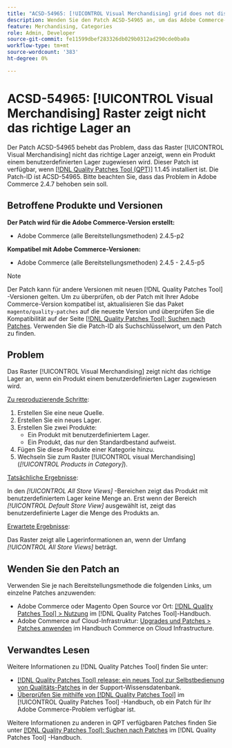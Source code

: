 ```yaml
---
title: "ACSD-54965: [!UICONTROL Visual Merchandising] grid does not display the richtige stock"
description: Wenden Sie den Patch ACSD-54965 an, um das Adobe Commerce-Problem zu beheben, bei dem das Raster "[!UICONTROL Visual Merchandising]"nicht das richtige Lager anzeigt, wenn ein Produkt einem benutzerdefinierten Lager zugewiesen ist.
feature: Merchandising, Categories
role: Admin, Developer
source-git-commit: fe11599dbef283326db029b0312ad290cde0ba0a
workflow-type: tm+mt
source-wordcount: '383'
ht-degree: 0%

---
```


# ACSD-54965: [!UICONTROL Visual Merchandising] Raster zeigt nicht das richtige Lager an

Der Patch ACSD-54965 behebt das Problem, dass das Raster [!UICONTROL Visual Merchandising] nicht das richtige Lager anzeigt, wenn ein Produkt einem benutzerdefinierten Lager zugewiesen wird. Dieser Patch ist verfügbar, wenn [[!DNL Quality Patches Tool (QPT)]](https://experienceleague.adobe.com/en/docs/commerce-knowledge-base/kb/announcements/commerce-announcements/magento-quality-patches-released-new-tool-to-self-serve-quality-patches) 1.1.45 installiert ist. Die Patch-ID ist ACSD-54965. Bitte beachten Sie, dass das Problem in Adobe Commerce 2.4.7 behoben sein soll.

## Betroffene Produkte und Versionen

**Der Patch wird für die Adobe Commerce-Version erstellt:**

* Adobe Commerce (alle Bereitstellungsmethoden) 2.4.5-p2

**Kompatibel mit Adobe Commerce-Versionen:**

* Adobe Commerce (alle Bereitstellungsmethoden) 2.4.5 - 2.4.5-p5

>[!NOTE]
>
>Der Patch kann für andere Versionen mit neuen [!DNL Quality Patches Tool] -Versionen gelten. Um zu überprüfen, ob der Patch mit Ihrer Adobe Commerce-Version kompatibel ist, aktualisieren Sie das Paket `magento/quality-patches` auf die neueste Version und überprüfen Sie die Kompatibilität auf der Seite [[!DNL Quality Patches Tool]: Suchen nach Patches](https://experienceleague.adobe.com/tools/commerce-quality-patches/index.html). Verwenden Sie die Patch-ID als Suchschlüsselwort, um den Patch zu finden.

## Problem

Das Raster [!UICONTROL Visual Merchandising] zeigt nicht das richtige Lager an, wenn ein Produkt einem benutzerdefinierten Lager zugewiesen wird.

<u>Zu reproduzierende Schritte</u>:

1. Erstellen Sie eine neue Quelle.
1. Erstellen Sie ein neues Lager.
1. Erstellen Sie zwei Produkte:
   * Ein Produkt mit benutzerdefiniertem Lager.
   * Ein Produkt, das nur den Standardbestand aufweist.
1. Fügen Sie diese Produkte einer Kategorie hinzu.
1. Wechseln Sie zum Raster [!UICONTROL visual Merchandising] (*[!UICONTROL Products in Category]*).

<u>Tatsächliche Ergebnisse</u>:

In den *[!UICONTROL All Store Views]* -Bereichen zeigt das Produkt mit benutzerdefiniertem Lager keine Menge an. Erst wenn der Bereich *[!UICONTROL Default Store View]* ausgewählt ist, zeigt das benutzerdefinierte Lager die Menge des Produkts an.

<u>Erwartete Ergebnisse</u>:

Das Raster zeigt alle Lagerinformationen an, wenn der Umfang *[!UICONTROL All Store Views]* beträgt.

## Wenden Sie den Patch an

Verwenden Sie je nach Bereitstellungsmethode die folgenden Links, um einzelne Patches anzuwenden:

* Adobe Commerce oder Magento Open Source vor Ort: [[!DNL Quality Patches Tool] > Nutzung](/help/tools/quality-patches-tool/usage.md) im [!DNL Quality Patches Tool]-Handbuch.
* Adobe Commerce auf Cloud-Infrastruktur: [Upgrades und Patches > Patches anwenden](https://experienceleague.adobe.com/docs/commerce-cloud-service/user-guide/develop/upgrade/apply-patches.html) im Handbuch Commerce on Cloud Infrastructure.

## Verwandtes Lesen

Weitere Informationen zu [!DNL Quality Patches Tool] finden Sie unter:

* [[!DNL Quality Patches Tool] release: ein neues Tool zur Selbstbedienung von Qualitäts-Patches](https://experienceleague.adobe.com/en/docs/commerce-knowledge-base/kb/announcements/commerce-announcements/magento-quality-patches-released-new-tool-to-self-serve-quality-patches) in der Support-Wissensdatenbank.
* [Überprüfen Sie mithilfe von  [!DNL Quality Patches Tool]](/help/tools/quality-patches-tool/patches-available-in-qpt/check-patch-for-magento-issue-with-magento-quality-patches.md) im [!UICONTROL Quality Patches Tool] -Handbuch, ob ein Patch für Ihr Adobe Commerce-Problem verfügbar ist.


Weitere Informationen zu anderen in QPT verfügbaren Patches finden Sie unter [[!DNL Quality Patches Tool]: Suchen nach Patches](https://experienceleague.adobe.com/tools/commerce-quality-patches/index.html) im [!DNL Quality Patches Tool] -Handbuch.
